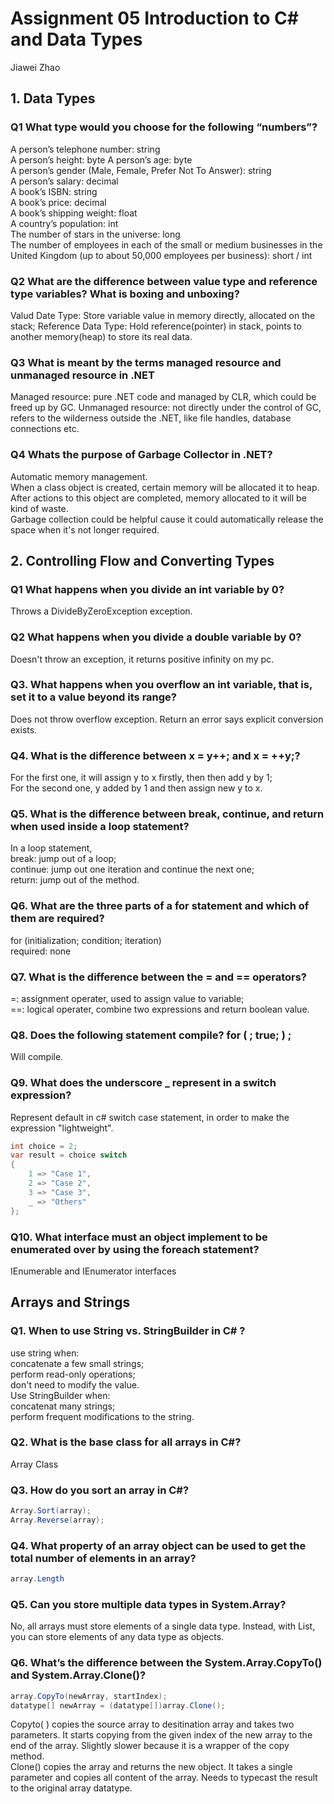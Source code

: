 # Assignment 05 Introduction to C# and Data Types
Jiawei Zhao

## 1. Data Types
### Q1 What type would you choose for the following “numbers”?
A person’s telephone number: string  
A person’s height: byte 
A person’s age: byte  
A person’s gender (Male, Female, Prefer Not To Answer): string  
A person’s salary: decimal  
A book’s ISBN: string   
A book’s price: decimal   
A book’s shipping weight: float   
A country’s population: int   
The number of stars in the universe: long   
The number of employees in each of the small or medium businesses
in the United Kingdom (up to about 50,000 employees per business): short / int  

### Q2 What are the difference between value type and reference type variables? What is boxing and unboxing?
Valud Date Type: Store variable value in memory directly, allocated on the stack; 
Reference Data Type: Hold reference(pointer) in stack, points to another memory(heap) to store its real data. 

### Q3 What is meant by the terms managed resource and unmanaged resource in .NET
Managed resource: pure .NET code and managed by CLR, which could be freed up by GC.
Unmanaged resource: not directly under the control of GC, refers to the wilderness outside the .NET, like file 
handles, database connections etc.  

### Q4 Whats the purpose of Garbage Collector in .NET?
Automatic memory management.  
When a class object is created, certain memory will be allocated it to heap. After actions to this object are 
completed, memory allocated to it will be kind of waste.  
Garbage collection could be helpful cause it could automatically release the space when it's not longer required. 

## 2. Controlling Flow and Converting Types
### Q1 What happens when you divide an int variable by 0?
Throws a DivideByZeroException exception.
### Q2 What happens when you divide a double variable by 0?
Doesn't throw an exception, it returns positive infinity on my pc.
### Q3. What happens when you overflow an int variable, that is, set it to a value beyond its range?
Does not throw overflow exception. Return an error says explicit conversion exists.
### Q4. What is the difference between x = y++; and x = ++y;?
For the first one, it will assign y to x firstly, then then add y by 1;  
For the second one, y added by 1 and then assign new y to x.
### Q5. What is the difference between break, continue, and return when used inside a loop statement?
In a loop statement,  
break: jump out of a loop;  
continue: jump out one iteration and continue the next one;  
return: jump out of the method.
### Q6. What are the three parts of a for statement and which of them are required?
for (initialization; condition; iteration)  
required: none    
### Q7. What is the difference between the = and == operators?
=: assignment operater, used to assign value to variable;  
==: logical operater, combine two expressions and return boolean value.  
### Q8. Does the following statement compile? for ( ; true; ) ;
Will compile.
### Q9. What does the underscore _ represent in a switch expression? 
Represent default in c# switch case statement, in order to make the expression "lightweight".
```c#
int choice = 2; 
var result = choice switch  
{  
    1 => "Case 1",  
    2 => "Case 2",  
    3 => "Case 3",  
    _ => "Others"  
}; 
```
### Q10. What interface must an object implement to be enumerated over by using the foreach statement?
IEnumerable and IEnumerator interfaces

## Arrays and Strings
### Q1. When to use String vs. StringBuilder in C# ?
use string when:  
concatenate a few small strings;  
perform read-only operations;  
don't need to modify the value.  
Use StringBuilder when:  
concatenat many strings;  
perform frequent modifications to the string.
### Q2. What is the base class for all arrays in C#?
Array Class
### Q3. How do you sort an array in C#?
```c#
Array.Sort(array);
Array.Reverse(array);
```
### Q4. What property of an array object can be used to get the total number of elements in an array?
```c#
array.Length
```
### Q5. Can you store multiple data types in System.Array?
No, all arrays must store elements of a single data type.
Instead, with List<object>, you can store elements of any data type as objects.
### Q6. What’s the difference between the System.Array.CopyTo() and System.Array.Clone()?
```c#
array.CopyTo(newArray, startIndex);
datatype[] newArray = (datatype[])array.Clone();
```
Copyto( ) copies the source array to desitination array and takes two parameters. It starts copying 
from the given index of the new array to the end of the array. Slightly slower because it is a wrapper 
of the copy method.  
Clone() copies the array and returns the new object. It takes a single parameter and copies all content of 
the array. Needs to typecast the result to the original array datatype. 

